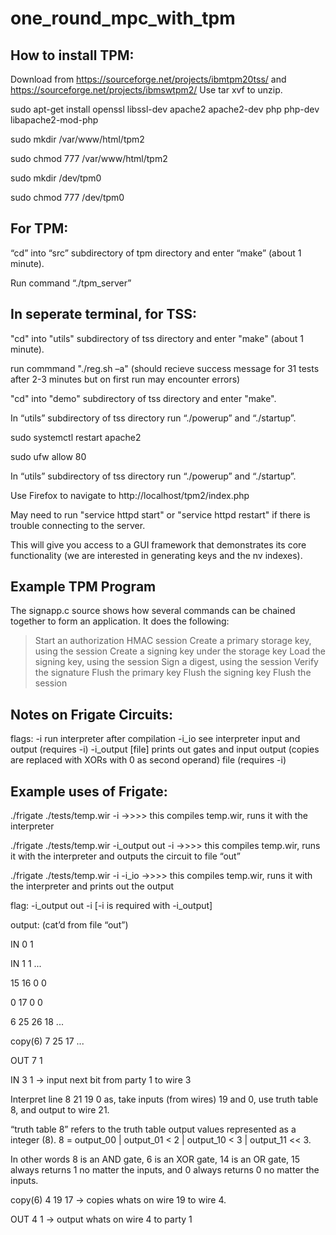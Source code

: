 # one_round_mpc_with_tpm

How to install TPM:
---------------------------------------------------
Download from https://sourceforge.net/projects/ibmtpm20tss/ and https://sourceforge.net/projects/ibmswtpm2/
Use tar xvf to unzip.

sudo apt-get install openssl libssl-dev apache2 apache2-dev php php-dev libapache2-mod-php

sudo mkdir /var/www/html/tpm2

sudo chmod 777 /var/www/html/tpm2

sudo mkdir /dev/tpm0

sudo chmod 777 /dev/tpm0


For TPM:
------------------------------------------------------
“cd” into “src” subdirectory of tpm directory and enter “make” (about 1 minute).

Run command “./tpm_server”


In seperate terminal, for TSS:
------------------------------------------------------
"cd" into "utils" subdirectory of tss directory and enter "make" (about 1 minute).

run commmand "./reg.sh –a" (should recieve success message for 31 tests after 2-3 minutes but on first run may encounter errors)

"cd" into "demo" subdirectory of tss directory and enter "make".

In “utils” subdirectory of tss directory run “./powerup” and “./startup”. 

sudo systemctl restart apache2

sudo ufw allow 80

In “utils” subdirectory of tss directory run “./powerup” and “./startup”. 

Use Firefox to navigate to http://localhost/tpm2/index.php 

May need to run "service httpd start" or "service httpd restart" if there is trouble connecting to the server.

This will give you access to a GUI framework that demonstrates its core functionality (we are interested in generating keys and the nv indexes).


Example TPM Program
---------------------------------------------------------
The signapp.c source shows how several commands can be chained together to form an
application. It does the following:
> Start an authorization HMAC session
> Create a primary storage key, using the session
> Create a signing key under the storage key
> Load the signing key, using the session
> Sign a digest, using the session
> Verify the signature
> Flush the primary key
> Flush the signing key
> Flush the session


Notes on Frigate Circuits:
----------------------------------------------------------------

flags:
 -i           run interpreter after compilation
 -i_io        see interpreter input and output (requires -i)
 -i_output [file]	prints out gates and input output (copies are replaced with XORs with 0 as second operand) file (requires -i)


Example uses of Frigate:
---------------------------------------------------------------
./frigate ./tests/temp.wir -i
->>>> this compiles temp.wir, runs it with the interpreter

./frigate ./tests/temp.wir -i_output out -i
->>>> this compiles temp.wir, runs it with the interpreter and outputs the circuit to file “out”

./frigate ./tests/temp.wir -i -i_io
->>>> this compiles temp.wir, runs it with the interpreter and prints out the output

flag: -i_output out -i     [-i is required with -i_output]

output: (cat’d from file “out”)


IN 0 1

IN 1 1
...

15 16 0 0

0 17 0 0

6 25 26 18
...

copy(6) 7 25 17
...

OUT 7 1




IN 3 1 -> input next bit from party 1 to wire 3

Interpret line 8 21 19 0 as, take inputs (from wires) 19 and 0, use truth table 8, and output to wire 21. 

“truth table 8” refers to the truth table output values represented as a integer (8). 8 = output_00 | output_01 < 2 | output_10 < 3 | output_11 << 3. 

In other words 8 is an AND gate, 6 is an XOR gate, 14 is an OR gate, 15 always returns 1 no matter the inputs, and 0 always returns 0 no matter the inputs.

copy(6) 4 19 17 -> copies whats on wire 19 to wire 4.

OUT 4 1 -> output whats on wire 4 to party 1

